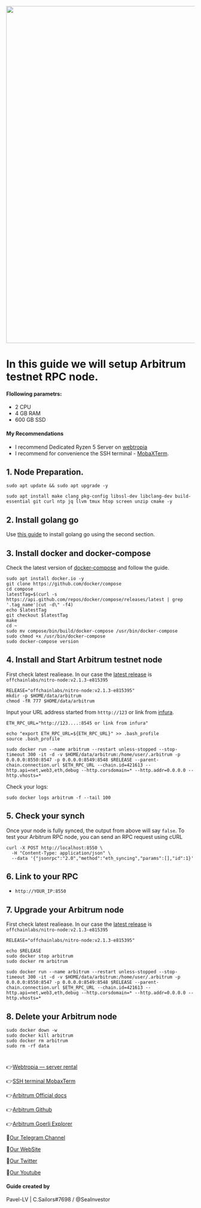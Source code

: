 <p align="center">
 <img src="https://i.postimg.cc/RZdG5Yvq/arbitrum-layer-2-nitro-upgrade-goes-live-ahead-of-ethereum-merge-900x478.jpg"width="900"/></a>
</p>

# In this guide we will setup Arbitrum testnet RPC node.

#### Flollowing parametrs:
- 2 CPU 
- 4 GB RAM
- 600 GB SSD

#### My Recommendations
- I recommend Dedicated Ryzen 5 Server on [webtropia](https://bit.ly/45KaUj4)
- I recommend for convenience the SSH terminal - [MobaXTerm](https://mobaxterm.mobatek.net/download.html).

## 1. Node Preparation.
```
sudo apt update && sudo apt upgrade -y
```
```
sudo apt install make clang pkg-config libssl-dev libclang-dev build-essential git curl ntp jq llvm tmux htop screen unzip cmake -y
```

## 2. Install golang go
Use [this guide](https://github.com/CryptoSailors/cryptosailors-tools/tree/main/Install%20Golang%20%22Go%22#2-if-you-installing-golang-go-on-clear-server-you-need-input-following-commands) to install golang go using the second section.

## 3. Install docker and docker-compose
Check the latest version of [docker-compose](https://github.com/docker/compose/releases) and follow the guide.
```
sudo apt install docker.io -y
git clone https://github.com/docker/compose
cd compose
latestTag=$(curl -s https://api.github.com/repos/docker/compose/releases/latest | grep '.tag_name'|cut -d\" -f4)
echo $latestTag
git checkout $latestTag
make 
cd ~
sudo mv compose/bin/build/docker-compose /usr/bin/docker-compose
sudo chmod +x /usr/bin/docker-compose
sudo docker-compose version
```
## 4. Install and Start Arbitrum testnet node
First check latest realiease. In our case the [latest release](https://github.com/OffchainLabs/nitro/tags) is `offchainlabs/nitro-node:v2.1.3-e815395`
```
RELEASE="offchainlabs/nitro-node:v2.1.3-e815395"
mkdir -p $HOME/data/arbitrum
chmod -fR 777 $HOME/data/arbitrum
```
Input your URL address started from `htttp://123` or link from [infura](https://www.infura.io/).
```
ETH_RPC_URL="http://123....:8545 or link from infura"
```
```
echo "export ETH_RPC_URL=${ETH_RPC_URL}" >> .bash_profile
source .bash_profile
```
```
sudo docker run --name arbitrum --restart unless-stopped --stop-timeout 300 -it -d -v $HOME/data/arbitrum:/home/user/.arbitrum -p 0.0.0.0:8550:8547 -p 0.0.0.0:8549:8548 $RELEASE --parent-chain.connection.url $ETH_RPC_URL --chain.id=421613 --http.api=net,web3,eth,debug --http.corsdomain=* --http.addr=0.0.0.0 --http.vhosts=*
```
Check your logs: 
```
sudo docker logs arbitrum -f --tail 100
```
## 5. Check your synch
Once your node is fully synced, the output from above will say `false`. To test your Arbitrum RPC node, you can send an RPC request using cURL
```
curl -X POST http://localhost:8550 \
  -H "Content-Type: application/json" \
  --data '{"jsonrpc":"2.0","method":"eth_syncing","params":[],"id":1}'
```

## 6. Link to your RPC
- `http://YOUR_IP:8550`

## 7. Upgrade your Arbitrum node
First check latest realiease. In our case the [latest release](https://github.com/OffchainLabs/nitro/tags) is `offchainlabs/nitro-node:v2.1.3-e815395`
```
RELEASE="offchainlabs/nitro-node:v2.1.3-e815395"
```
```
echo $RELEASE
sudo docker stop arbitrum
sudo docker rm arbitrum
```
```
sudo docker run --name arbitrum --restart unless-stopped --stop-timeout 300 -it -d -v $HOME/data/arbitrum:/home/user/.arbitrum -p 0.0.0.0:8550:8547 -p 0.0.0.0:8549:8548 $RELEASE --parent-chain.connection.url $ETH_RPC_URL --chain.id=421613 --http.api=net,web3,eth,debug --http.corsdomain=* --http.addr=0.0.0.0 --http.vhosts=*
```

## 8. Delete your Arbitrum node
```
sudo docker down -w
sudo docker kill arbitrum
sudo docker rm arbitrum
sudo rm -rf data
```
#

👉[Webtropia — server rental](https://bit.ly/45KaUj4)

👉[SSH terminal MobaxTerm](https://mobaxterm.mobatek.net/download.html)

👉[Arbitrum Official docs](https://docs.axelar.dev/validator/external-chains/arbitrum)

👉[Arbitrum Github](https://github.com/OffchainLabs/nitro)

👉[Arbitrum Goerli Explorer](https://goerli.arbiscan.io/)

🔰[Our Telegram Channel](https://t.me/CryptoSailorsAnn)

🔰[Our WebSite](cryptosailors.tech)

🔰[Our Twitter](https://twitter.com/Crypto_Sailors)

🔰[Our Youtube](https://www.youtube.com/@CryptoSailors)

#### Guide created by 
Pavel-LV | C.Sailors#7698 / @SeaInvestor
